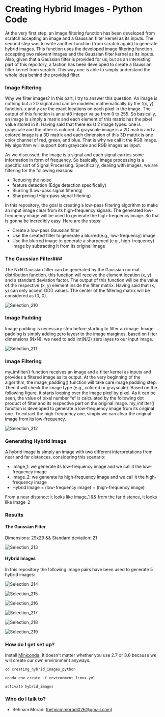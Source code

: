 # Creating Hybrid Images - Python Code #
At the very first step, an image filtering function has been developed from scratch accepting an image and a Gaussian filter kernel as its inputs. The second step was to write another function (from scratch again) to generate hybrid images. This function uses the developed image filtering function accepting two relevant images and the Gaussian filter kernel as its inputs. Also, given that a Gaussian filter is provided for us,  but as an interesting part of this repoitory, a faction has been developed to create a Gaussian filter kernel from scratch. This way one is able to simply understand the whole idea behind the provided filter.

### Image Filtering ###
Why we filter images? In this part, I try to answer this question. An image is nothing but a 2D signal and can be modeled mathematically by the f(x, y) function. x and y are the exact locations on each pixel in the image. The output of this function is an uint8 integer value from 0 to 255. So basically, an image is simply a matrix and each element of this matrix has the pixel value stored in it. Having said that there exist 2 image types: one is grayscale and the other is colored. A grayscale image is a 2D matrix and a colored image is a 3D matrix and each dimension of this 3D matrix is one color channel of red, green, and blue. That is why we call it the RGB image. My algorithm will support both grayscale and RGB images as input.

As we discussed, the image is a signal and each signal carries some information in form of frequency. So basically, image processing is a specific sort of Signal Processing. Specifically, dealing with images, we are filtering for the following reasons:
* Reducing the noise
* feature detection (Edge detection specifically)
* Blurring (Low-pass signal filtering)
* Sharpening (High-pass signal filtering)

In this repository, the goal is creating a low-pass filtering algorithm to make an input image clear from its high-frequency signals. The generated low-frequency image will be used to generate the high-frequency image. So that is gonna be incredibly easy. Here are the steps:
* Create a low-pass Gaussian filter
* Use the created filter to generate a blurred(e.g., low-frequency) image
* Use the blurred image to generate a sharpened (e.g., high-frequency) image by subtracting it from its original image

### The Gaussian Filter###
The NxN Gaussian filter can be generated by the Gaussian normal distribution function. this function will receive the element location (x, y) and a standard deviation factor. The output of this function will be the value of the respective (x, y) element inside the filter matrix. Having said that (x, y) can only accept ODD values. The center of the filtering matrix will be considered as (0, 0).

![Selection_210](https://user-images.githubusercontent.com/47978272/147422320-22bca7db-b19b-4a8a-bdf6-75cb5e82ccc5.png)

### Image Padding ###
Image padding is necessary step before starting to filter an image. Image padding is simply adding zero layesr to the image margines. based on filter dimensions (NxN), we need to add int(N/2) zero layes to our input image.

![Selection_211](https://user-images.githubusercontent.com/47978272/147422345-046949c8-21d4-4245-bada-1d9fbaed741f.png)

### Image Filtering ###
my_imfilter() function receives an image and a filter kernel as inputs and provides a filtered image as its output. At the very beginning of the algorithm, the image_padding() function will take care image padding step. Then it will check the image type (e.g., colored or grayscale). Based on the following figure, it starts looping over the image pixel by pixel. 
As it can be seen, the value of pixel number “e“ is calculated by the following dot product of filter and its respective part on the original image. 
my_imfilter() function is developed to generate a low-frequency image from its original one. To extract the high-frequency one, simply we can clear the original image from its low-frequency.

![Selection_212](https://user-images.githubusercontent.com/47978272/147422367-e53833a3-f9fd-489c-9756-6c41b685c886.png)

### Generating Hybrid Image ###
A hybrid image is simply an image with two different interpretations from near and far distances.
considering this scenario:
* Image_1: we generate its low-frequency image and we call it the low-frequency image
* Image_2: we generate its high-frequency image and we call it the high-frequency image
* Hybrid Image = (low-frequency image) + (high-frequency image)

From a near distance: it looks like image_1 && from the far distance, it looks like image_2

### Results ###
#### The Gaussian Filter ####
Dimensions: 29x29 && Standard deviation: 21

![Selection_213](https://user-images.githubusercontent.com/47978272/147424538-11ec49ac-11a2-4cfb-b923-6b917d1ce52c.png)

#### Hybrid Images ####
In this repository the following image pairs have been used to generate 5 hybrid images:

![Selection_214](https://user-images.githubusercontent.com/47978272/147424558-56c9e1c8-372a-43b1-b5b4-7b39b16c6ef7.png)

![Selection_215](https://user-images.githubusercontent.com/47978272/147424630-04d560d3-670b-40e2-8814-4cfa84f8c92e.png)

![Selection_216](https://user-images.githubusercontent.com/47978272/147424645-13bc8056-1e0a-467a-acd1-d07be01ae4f4.png)

![Selection_217](https://user-images.githubusercontent.com/47978272/147424660-593e1b1b-9faf-4d65-8588-ac078d244072.png)

![Selection_218](https://user-images.githubusercontent.com/47978272/147424674-c93d1f1d-0270-4e74-a7bd-e7ff9ce42a4a.png)

![Selection_219](https://user-images.githubusercontent.com/47978272/147424685-09a0c085-f4b9-412f-8d54-a7907cd1de47.png)



### How do I get set up? ###
Install [Miniconda](https://docs.conda.io/en/latest/miniconda.html). It doesn't matter whether you use 2.7 or 3.6 because we will create our own environment anyways.

```
cd creating_hybrid_images_python

conda env create -f environment_linux.yml

activate hybrid_images

```

### Who do I talk to? ###

* Behnam Moradi (behnammoradi026@gmail.com)
